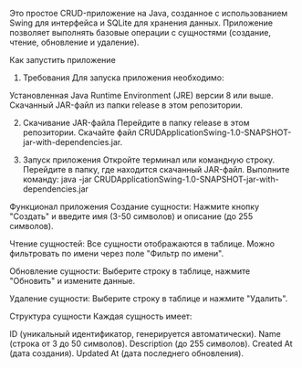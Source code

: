 Это простое CRUD-приложение на Java, созданное с использованием Swing для интерфейса и SQLite для хранения данных.
Приложение позволяет выполнять базовые операции с сущностями (создание, чтение, обновление и удаление).

Как запустить приложение
1. Требования
Для запуска приложения необходимо:

Установленная Java Runtime Environment (JRE) версии 8 или выше.
Скачанный JAR-файл из папки release в этом репозитории.

2. Скачивание JAR-файла
Перейдите в папку release в этом репозитории.
Скачайте файл CRUDApplicationSwing-1.0-SNAPSHOT-jar-with-dependencies.jar.

3. Запуск приложения
Откройте терминал или командную строку.
Перейдите в папку, где находится скачанный JAR-файл.
Выполните команду:
java -jar CRUDApplicationSwing-1.0-SNAPSHOT-jar-with-dependencies.jar

Функционал приложения
Создание сущности:
Нажмите кнопку "Создать" и введите имя (3-50 символов) и описание (до 255 символов).

Чтение сущностей:
Все сущности отображаются в таблице. Можно фильтровать по имени через поле "Фильтр по имени".

Обновление сущности:
Выберите строку в таблице, нажмите "Обновить" и измените данные.

Удаление сущности:
Выберите строку в таблице и нажмите "Удалить".

Структура сущности
Каждая сущность имеет:

ID (уникальный идентификатор, генерируется автоматически).
Name (строка от 3 до 50 символов).
Description (до 255 символов).
Created At (дата создания).
Updated At (дата последнего обновления).
